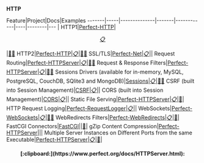 **HTTP**

Feature|Project|Docs|Examples
-------|-----|--------------|-------|------------|----|--------|---
|
HTTP1|[Perfect-HTTP](https://github.com/PerfectlySoft/Perfect-HTTP)|<p align="center">[:clipboard:](https://www.perfect.org/docs/HTTPServer.html)</p>|[:paperclip:](https://github.com/PerfectlySoft/PerfectTemplate)[:paperclip:](https://github.com/PerfectExamples/Perfect-Cookie-Demo)
HTTP2|[Perfect-HTTP](https://github.com/PerfectlySoft/Perfect-HTTP)|[:clipboard:](https://www.perfect.org/docs/HTTPServer.html)|[:paperclip:](https://github.com/PerfectlySoft/PerfectTemplate)[:paperclip:](https://github.com/PerfectExamples/Perfect-Cookie-Demo)
SSL/TLS|[Perfect-Net](https://github.com/PerfectlySoft/Perfect-Net)|[:clipboard:](https://www.perfect.org/docs/HTTPServer.html)||
Request Routing|[Perfect-HTTPServer](https://github.com/PerfectlySoft/Perfect-HTTPServer)|[:clipboard:](https://www.perfect.org/docs/routing.html)|[:paperclip:](https://github.com/PerfectlySoft/PerfectTemplate)[:paperclip:](https://github.com/PerfectExamples/Perfect-Cookie-Demo)
Request & Response Filters|[Perfect-HTTPServer](https://github.com/PerfectlySoft/Perfect-HTTPServer)|[:clipboard:](https://www.perfect.org/docs/filters.html)|[:paperclip:](https://github.com/PerfectlySoft/PerfectTemplate)[:paperclip:](https://github.com/PerfectExamples/Perfect-Cookie-Demo)
Sessions Drivers (available for in-memory, MySQL, PostgreSQL, CouchDB, SQlite3 and MongoDB)|[Sessions](https://github.com/PerfectlySoft/Perfect-Session)|[:clipboard:](https://www.perfect.org/docs/sessions.html)|[:paperclip:](https://github.com/PerfectExamples/Perfect-Session-Memory-Demo)[:paperclip:](https://github.com/PerfectExamples/Perfect-Session-MySQL-Demo)
CSRF (built into Session Management)|[CSRF](https://github.com/PerfectlySoft/Perfect-Session)|[:clipboard:](https://www.perfect.org/docs/csrf.html)||
CORS (built into Session Management)|[CORS](https://github.com/PerfectlySoft/Perfect-Session)|[:clipboard:](https://www.perfect.org/docs/cors.html)||
Static File Serving|[Perfect-HTTPServer](https://github.com/PerfectlySoft/Perfect-HTTPServer)|[:clipboard:](https://www.perfect.org/docs/staticFileContent.html)|[:paperclip:](https://github.com/PerfectlySoft/PerfectTemplate)|
HTTP Request Logging|[Perfect-RequestLogger](https://github.com/PerfectlySoft/Perfect-RequestLogger)|[:clipboard:](https://www.perfect.org/docs/HTTPRequestLogging.html)||
WebSockets|[Perfect-WebSockets](https://github.com/PerfectlySoft/Perfect-WebSockets)|[:clipboard:](https://www.perfect.org/docs/webSockets.html)|[:paperclip:](https://github.com/PerfectExamples/Perfect-WebSocketsServer)[:paperclip:](https://github.com/PerfectExamples/Perfect-Chat-Demo)
WebRedirects Filters|[Perfect-WebRedirects](https://github.com/PerfectlySoft/Perfect-WebRedirects)|[:clipboard:](https://github.com/PerfectlySoft/Perfect-WebRedirects)|[:paperclip:](https://github.com/PerfectExamples/Perfect-WebRedirects-Demo)|
FastCGI Connectors|[FastCGI](https://github.com/PerfectlySoft/Perfect-FastCGI)||[:paperclip:](https://github.com/PerfectlySoft/PerfectTemplateFCGI)|
gZip Content Compression|[Perfect-HTTPServer](https://github.com/PerfectlySoft/Perfect-HTTPServer)|||
Multiple Server Instances on Different Ports from the same Executable|[Perfect-HTTPServer](https://github.com/PerfectlySoft/Perfect-HTTPServer)|[:clipboard:](https://www.perfect.org/docs/HTTPServer.html)|[:paperclip:](https://github.com/PerfectExamples/Multiple-Server-Instances-Demo)|
<p align="center"><b>[:clipboard:](https://www.perfect.org/docs/HTTPServer.html):</b><br></p>
